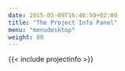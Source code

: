 ```yaml
---
date: 2015-05-09T16:46:50+02:00
title: "The Project Info Panel"
menu: "menudesktop"
weight: 80
---
```


{{< include projectinfo >}}